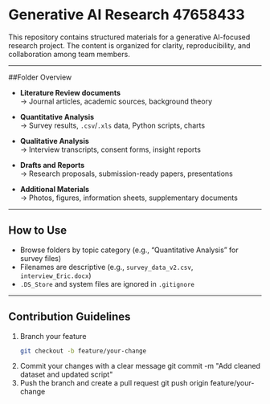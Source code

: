 # Generative AI Research 47658433

This repository contains structured materials for a generative AI-focused research project. The content is organized for clarity, reproducibility, and collaboration among team members.

---

##Folder Overview

- **Literature Review documents**  
  → Journal articles, academic sources, background theory

- **Quantitative Analysis**  
  → Survey results, `.csv`/`.xls` data, Python scripts, charts

- **Qualitative Analysis**  
  → Interview transcripts, consent forms, insight reports

- **Drafts and Reports**  
  → Research proposals, submission-ready papers, presentations

- **Additional Materials**  
  → Photos, figures, information sheets, supplementary documents

---

##  How to Use

- Browse folders by topic category (e.g., “Quantitative Analysis” for survey files)
- Filenames are descriptive (e.g., `survey_data_v2.csv`, `interview_Eric.docx`)
- `.DS_Store` and system files are ignored in `.gitignore`

---

##  Contribution Guidelines

1. Branch your feature
   ```bash
   git checkout -b feature/your-change
2. Commit your changes with a clear message
  git commit -m "Add cleaned dataset and updated script"
3. Push the branch and create a pull request
  git push origin feature/your-change



